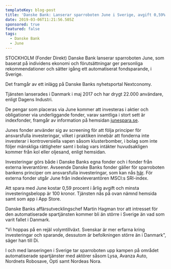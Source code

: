 ```yaml
---
templateKey: blog-post
title: 'Danske Bank: Lanserar sparroboten June i Sverige, avgift 0,59%'
date: 2019-03-06T11:21:56.505Z
sponsored: true
featured: false
tags:
  - Danske Bank
  - June
---
```

STOCKHOLM (Fonder Direkt) Danske Bank lanserar sparroboten June, som baserat på individens ekonomi och förutsättningar ger personliga rekommendationer och sätter igång ett automatiserat fondsparande, i Sverige.

Det framgår av ett inlägg på Danske Banks nyhetsportal Nextconomy.

Tjänsten lanserades i Danmark i maj 2017 och har drygt 22.000 användare, enligt Dagens Industri.

De pengar som placeras via June kommer att investeras i aktier och obligationer via underliggande fonder, varav samtliga i stort sett är indexfonder, framgår av information på hemsidan [junespara.se](junespara.se).

Junes fonder använder sig av screening för att följa principer för ansvarsfulla investeringar, vilket i praktiken innebär att fonderna inte investerar i kontroversiella vapen såsom klusterbomber, i bolag som inte följer mänskliga rättigheter samt i bolag vars intäkter huvudsakligen kommer från kol eller oljesand, enligt hemsidan.

Investeringar görs både i Danske Banks egna fonder och i fonder från externa leverantörer. Avseende Danske Banks fonder gäller för sparroboten bankens principer om ansvarsfulla investeringar, som kan nås [här](https://danskebank.se/privat/om-oss/hallbarhet/ansvarsfulla-kundrelationer/ansvarsfulla-investeringar). För externa fonder utgår June från indexleverantören MSCI:s SRI-index.

Att spara med June kostar 0,59 procent i årlig avgift och minsta investeringsbelopp är 100 kronor. Tjänsten nås på ovan nämnd hemsida samt som app i App Store.

Danske Banks affärsutvecklingschef Martin Hagman tror att intresset för den automatiserade spartjänsten kommer bli än större i Sverige än vad som varit fallet i Danmark.

"Vi hoppas på en rejäl volymtillväxt. Svenskar är mer erfarna kring investeringar och sparande, dessutom är befolkningen större än i Danmark", säger han till Di.

I och med lanseringen i Sverige tar sparroboten upp kampen på området automatiserade spartjänster med aktörer såsom Lysa, Avanza Auto, Nordnets Robosave, Opti samt Nordeas Nora.
